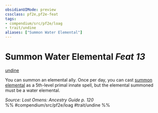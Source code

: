 ```yaml
---
obsidianUIMode: preview
cssclass: pf2e,pf2e-feat
tags:
- compendium/src/pf2e/loag
- trait/undine
aliases: ["Summon Water Elemental"]
---
```

# Summon Water Elemental  *Feat 13*  
[undine](/rules/traits/undine-b2.md)  


You can summon an elemental ally. Once per day, you can cast [summon elemental](/compendium/spells/summon-elemental.md) as a 5th-level primal innate spell, but the elemental summoned must be a water elemental.

*Source: Lost Omens: Ancestry Guide p. 120*  
%% #compendium/src/pf2e/loag #trait/undine %%